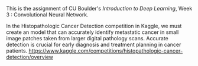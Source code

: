 This is the assignment of CU Boulder's *Introduction to Deep Learning*, Week 3 : Convolutional Neural Network.

In the Histopathologic Cancer Detection competition in Kaggle, we must create an model that can accurately identify metastatic cancer in small image patches taken from larger digital pathology scans. Accurate detection is crucial for early diagnosis and treatment planning in cancer patients.
https://www.kaggle.com/competitions/histopathologic-cancer-detection/overview
